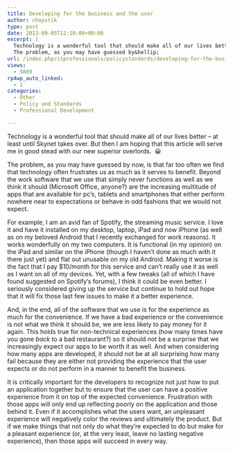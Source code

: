 ```yaml
---
title: Developing for the business and the user
author: chopstik
type: post
date: 2013-09-05T12:10:00+00:00
excerpt: |
  Technology is a wonderful tool that should make all of our lives better - at least until Skynet takes over. But then I am hoping that this article will serve me in good stead with our new superior overlords.  :D
  The problem, as you may have guessed by&hellip;
url: /index.php/itprofessionals/policystandards/developing-for-the-business-and/
views:
  - 5809
rp4wp_auto_linked:
  - 1
categories:
  - Other
  - Policy and Standards
  - Professional Development

---
```

Technology is a wonderful tool that should make all of our lives better &#8211; at least until Skynet takes over. But then I am hoping that this article will serve me in good stead with our new superior overlords.  😀

The problem, as you may have guessed by now, is that far too often we find that technology often frustrates us as much as it serves to benefit. Beyond the work software that we use that simply never functions as well as we think it should (Microsoft Office, anyone?) are the increasing multitude of apps that are available for pc&#8217;s, tablets and smartphones that either perform nowhere near to expectations or behave in odd fashions that we would not expect.

For example, I am an avid fan of Spotify, the streaming music service. I love it and have it installed on my desktop, laptop, iPad and now iPhone (as well as on my beloved Android that I recently exchanged for work reasons). It works wonderfully on my two computers. It is functional (in my opinion) on the iPad and similar on the iPhone (though I haven&#8217;t done as much with it there just yet) and flat out unusable on my old Android. Making it worse is the fact that I pay $10/month for this service and can&#8217;t really use it as well as I want on all of my devices. Yet, with a few tweaks (all of which I have found suggested on Spotify&#8217;s forums), I think it could be even better. I seriously considered giving up the service but continue to hold out hope that it will fix those last few issues to make it a better experience.

And, in the end, all of the software that we use is for the experience as much for the convenience. If we have a bad experience or the convenience is not what we think it should be, we are less likely to pay money for it again. This holds true for non-technical experiences (how many times have you gone _back_ to a bad restaurant?) so it should not be a surprise that we increasingly expect our apps to be worth it as well. And when considering how many apps are developed, it should not be at all surprising how many fail because they are either not providing the experience that the user expects or do not perform in a manner to benefit the business.

It is critically important for the developers to recognize not just how to put an application together but to ensure that the user can have a positive experience from it on top of the expected convenience. Frustration with those apps will only end up reflecting poorly on the application and those behind it. Even if it accomplishes what the users want, an unpleasant experience will negatively color the reviews and ultimately the product. But if we make things that not only do what they&#8217;re expected to do but make for a pleasant experience (or, at the very least, leave no lasting negative experience), then those apps will succeed in every way.